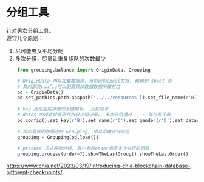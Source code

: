 # 分组工具
针对男女分组工具。  
遵守几个原则：  
1. 尽可能男女平均分配  
2. 多次分组，尽量让重复组队的次数最少 

``` python
    from grouping.balance import OriginData, Grouping

    # OriginData 用以加载数据源，当前识别excel文档, 精确到 sheet 页
    # 其内部类config可以配置具体数据数据所属栏位
    od = OriginData()
    od.set_path(os.path.abspath('../../resources')).set_file_name(r'HIT22VCteam.xlsx').set_sheet_name(r'Sheet1')
    
    # key 用来指定排序的关键编号， 比如班号
    # datas 的设定就是历代所分小组记录， 多次分组通过 -, ~ 等符号关联
    od.config().set_key(r'B').set_name(r'C').set_gender(r'D').set_datas(r'E-J')
    
    # 将加载好的数据送给 Grouping, 由其具体进行分组
    grouping = Grouping(od.load())
    
    # process 正式开始分组, 其中参数order指定本次分组的组数
    grouping.process(order=7).showTheLastGroup().showTheLastOrder()
```



https://www.chia.net/2023/03/19/introducing-chia-blockchain-database-bittorent-checkpoints/
